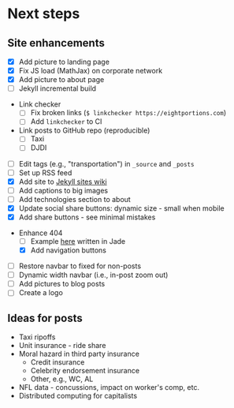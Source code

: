# Next steps

## Site enhancements
* [x] Add picture to landing page
* [x] Fix JS load (MathJax) on corporate network
* [x] Add picture to about page
* [ ] Jekyll incremental build
* Link checker
  * [ ] Fix broken links (`$ linkchecker https://eightportions.com`)
  * [ ] Add `linkchecker` to CI
* Link posts to GitHub repo (reproducible)
  * [ ] Taxi
  * [ ] DJDI
* [ ] Edit tags (e.g., "transportation") in `_source` and `_posts`
* [ ] Set up RSS feed
* [x] Add site to [Jekyll sites wiki](https://github.com/jekyll/jekyll/wiki/sites)
* [ ] Add captions to big images
* [ ] Add technologies section to about
* [x] Update social share buttons: dynamic size - small when mobile
* [x] Add share buttons - see minimal mistakes
* Enhance 404
  * [ ] Example [here](http://codepen.io/koenigsegg1/pen/VawWov) written in Jade
  * [x] Add navigation buttons
* [ ] Restore navbar to fixed for non-posts
* [ ] Dynamic width navbar (i.e., in-post zoom out)
* [ ] Add pictures to blog posts
* [ ] Create a logo

## Ideas for posts
* Taxi ripoffs
* Unit insurance - ride share
* Moral hazard in third party insurance
  * Credit insurance
  * Celebrity endorsement insurance
  * Other, e.g., WC, AL
* NFL data - concussions, impact on worker's comp, etc.
* Distributed computing for capitalists

